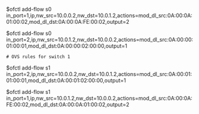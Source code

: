 $ofctl add-flow s0 \
    in_port=1,ip,nw_src=10.0.0.2,nw_dst=10.0.1.2,actions=mod_dl_src:0A:00:0A:01:00:02,mod_dl_dst:0A:00:0A:FE:00:02,output=2 

$ofctl add-flow s0 \
    in_port=2,ip,nw_src=10.0.1.2,nw_dst=10.0.0.2,actions=mod_dl_src:0A:00:00:01:00:01,mod_dl_dst:0A:00:00:02:00:00,output=1

    # OVS rules for switch 1
$ofctl add-flow s1 \
    in_port=2,ip,nw_src=10.0.0.2,nw_dst=10.0.1.2,actions=mod_dl_src:0A:00:01:01:00:01,mod_dl_dst:0A:00:01:02:00:00,output=1

$ofctl add-flow s1 \
    in_port=1,ip,nw_src=10.0.1.2,nw_dst=10.0.0.2,actions=mod_dl_src:0A:00:0A:FE:00:02,mod_dl_dst:0A:00:0A:01:00:02,output=2
